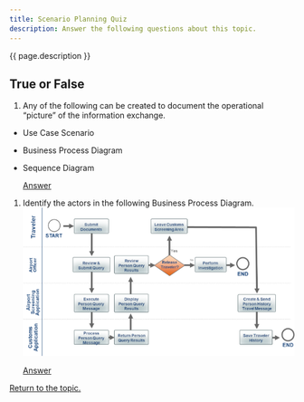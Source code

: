 ```yaml
---
title: Scenario Planning Quiz
description: Answer the following questions about this topic.
---
```


{{ page.description }}

## True or False

1. Any of the following can be created to document the operational “picture” of the information exchange.
- Use Case Scenario
- Business Process Diagram
- Sequence Diagram

    [Answer](answer-1)

1. Identify the actors in the following Business Process Diagram.
   ![Business Process Diagram Actors](knowledgecheck01.png)

    [Answer](answer-2)

[Return to the topic.](/training/iepd-developer/simple-iepd-tutorial/#quiz-1-return)